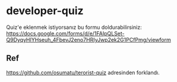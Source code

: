 # developer-quiz


Quiz'e eklenmek istiyorsanız bu formu doldurabilirsiniz: https://docs.google.com/forms/d/e/1FAIpQLSet-Q9DyqyHIYHseuh_4FbevJ2eno7HRIyJwp2ek2G1PCfPmg/viewform


## Ref

https://github.com/osumatu/terorist-quiz adresinden forklandı.
